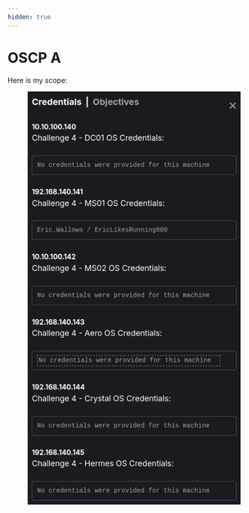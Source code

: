 ```yaml
---
hidden: true
---
```


# OSCP A

Here is my scope:

<figure><img src="../../../../.gitbook/assets/image (18) (2).png" alt=""><figcaption></figcaption></figure>
